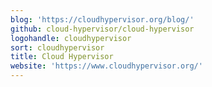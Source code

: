 ```yaml
---
blog: 'https://cloudhypervisor.org/blog/'
github: cloud-hypervisor/cloud-hypervisor
logohandle: cloudhypervisor
sort: cloudhypervisor
title: Cloud Hypervisor
website: 'https://www.cloudhypervisor.org/'
---
```

